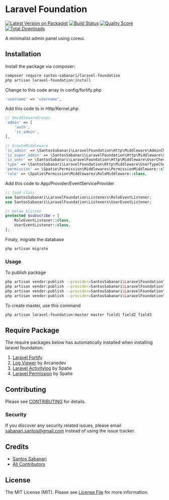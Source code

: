 # Laravel Foundation

[![Latest Version on Packagist](https://img.shields.io/packagist/v/santos-sabanari/laravel-foundation.svg?style=flat-square)](https://packagist.org/packages/santos-sabanari/laravel-foundation)
[![Build Status](https://img.shields.io/travis/santos-sabanari/laravel-foundation/master.svg?style=flat-square)](https://travis-ci.org/santos-sabanari/laravel-foundation)
[![Quality Score](https://img.shields.io/scrutinizer/g/santos-sabanari/laravel-foundation.svg?style=flat-square)](https://scrutinizer-ci.com/g/santos-sabanari/laravel-foundation)
[![Total Downloads](https://img.shields.io/packagist/dt/santos-sabanari/laravel-foundation.svg?style=flat-square)](https://packagist.org/packages/santos-sabanari/laravel-foundation)

A minimalist admin panel using coreui.

## Installation

Install the package via composer:

```bash
composer require santos-sabanari/laravel-foundation
php artisan laravel-foundation:install
```

Change to this code array in config/fortify.php

``` php
'username' => 'username',
``` 

Add this code to in Http/Kernel.php

``` php
// $middlewareGroups
'admin' => [
    'auth',
    'is_admin',
],

// $routeMiddleware
'is_admin' => \SantosSabanari\LaravelFoundation\Http\Middleware\AdminCheck::class,
'is_super_admin' => \SantosSabanari\LaravelFoundation\Http\Middleware\SuperAdminCheck::class,
'is_user' => \SantosSabanari\LaravelFoundation\Http\Middleware\UserCheck::class,
'type' => \SantosSabanari\LaravelFoundation\Http\Middleware\UserTypeCheck::class,
'permission' => \Spatie\Permission\Middlewares\PermissionMiddleware::class,
'role' => \Spatie\Permission\Middlewares\RoleMiddleware::class,
```

Add this code to App/Provider/EventServiceProvider

``` php
// load class
use SantosSabanari\LaravelFoundation\Listeners\RoleEventListener;
use SantosSabanari\LaravelFoundation\Listeners\UserEventListener;

// below $listen
protected $subscribe = [
    RoleEventListener::class,
    UserEventListener::class,
];
```

Finaly, migrate the database

```bash
php artisan migrate
```

### Usage

To publish package
```bash
php artisan vendor:publish --provider=SantosSabanari\LaravelFoundation\LaravelFoundationServiceProvider --tag=config
php artisan vendor:publish --provider=SantosSabanari\LaravelFoundation\LaravelFoundationServiceProvider --tag=public
php artisan vendor:publish --provider=SantosSabanari\LaravelFoundation\LaravelFoundationServiceProvider --tag=views
php artisan vendor:publish --provider=SantosSabanari\LaravelFoundation\LaravelFoundationServiceProvider --tag=database
```

To create master, use this command
```bash
php artisan laravel-foundation:master master field1 field2 field3
```

## Require Package
The require packages below has automatically installed when installing laravel foundation.
1. [Laravel Fortify](https://github.com/laravel/fortify)
2. [Log Viewer](https://github.com/ARCANEDEV/LogViewer/blob/master/_docs/1.Installation-and-Setup.md) by Arcanedev
3. [Laravel Activitylog](https://spatie.be/docs/laravel-activitylog) by Spatie
4. [Laravel Permission](https://spatie.be/docs/laravel-permission) by Spatie

## Contributing
Please see [CONTRIBUTING](CONTRIBUTING.md) for details.

### Security

If you discover any security related issues, please email sabanari.santos@gmail.com instead of using the issue tracker.

## Credits

- [Santos Sabanari](https://github.com/santos-sabanari)
- [All Contributors](../../contributors)

## License

The MIT License (MIT). Please see [License File](LICENSE.md) for more information.
